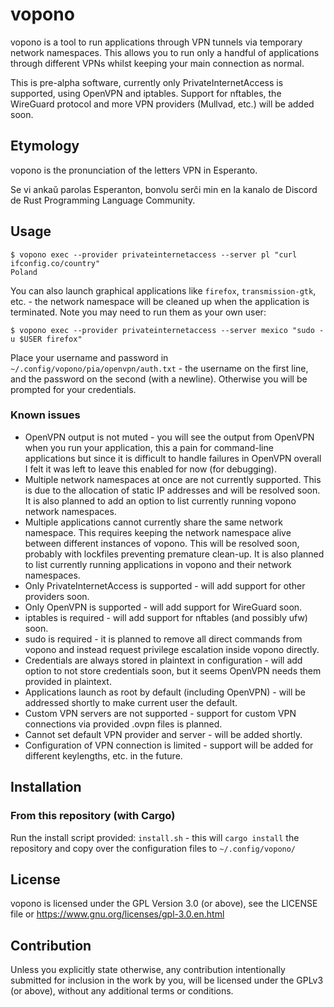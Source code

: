 # vopono

vopono is a tool to run applications through VPN tunnels via temporary
network namespaces. This allows you to run only a handful of
applications through different VPNs whilst keeping your main connection
as normal.

This is pre-alpha software, currently only PrivateInternetAccess is
supported, using OpenVPN and iptables. Support for nftables, the
WireGuard protocol and more VPN providers (Mullvad, etc.) will be added
soon.

## Etymology

vopono is the pronunciation of the letters VPN in Esperanto.

Se vi ankaŭ parolas Esperanton, bonvolu serĉi min en la kanalo de
Discord de Rust Programming Language Community.

## Usage

```
$ vopono exec --provider privateinternetaccess --server pl "curl ifconfig.co/country"
Poland
```

You can also launch graphical applications like `firefox`,
`transmission-gtk`, etc. - the network namespace will be cleaned up when
the application is terminated. Note you may need to run them as your own
user:

```
$ vopono exec --provider privateinternetaccess --server mexico "sudo -u $USER firefox"
```

Place your username and password in
`~/.config/vopono/pia/openvpn/auth.txt` - the username on the first
line, and the password on the second (with a newline). Otherwise you
will be prompted for your credentials.

### Known issues

* OpenVPN output is not muted - you will see the output from OpenVPN
  when you run your application, this a pain for command-line
  applications but since it is difficult to handle failures in OpenVPN
  overall I felt it was left to leave this enabled for now (for
  debugging).
* Multiple network namespaces at once are not currently supported. This
  is due to the allocation of static IP addresses and will be resolved
  soon. It is also planned to add an option to list currently running
  vopono network namespaces.
* Multiple applications cannot currently share the same network
  namespace. This requires keeping the network namespace alive between
  different instances of vopono. This will be resolved soon, probably
  with lockfiles preventing premature clean-up. It is also planned to
  list currently running applications in vopono and their network namespaces.
* Only PrivateInternetAccess is supported - will add support for other
  providers soon.
* Only OpenVPN is supported - will add support for WireGuard soon.
* iptables is required - will add support for nftables (and possibly
  ufw) soon.
* sudo is required - it is planned to remove all direct commands from
  vopono and instead request privilege escalation inside vopono directly.
* Credentials are always stored in plaintext in configuration - will add
  option to not store credentials soon, but it seems OpenVPN needs them
  provided in plaintext.
* Applications launch as root by default (including OpenVPN) - will be
  addressed shortly to make current user the default.
* Custom VPN servers are not supported - support for custom VPN
  connections via provided .ovpn files is planned.
* Cannot set default VPN provider and server - will be added shortly.
* Configuration of VPN connection is limited - support will be added for
  different keylengths, etc. in the future.



## Installation

### From this repository (with Cargo)

Run the install script provided: `install.sh` - this will `cargo
install` the repository and copy over the configuration files to
`~/.config/vopono/`

## License

vopono is licensed under the GPL Version 3.0 (or above), see the LICENSE
file or https://www.gnu.org/licenses/gpl-3.0.en.html

## Contribution

Unless you explicitly state otherwise, any contribution intentionally submitted
for inclusion in the work by you, will be licensed under the GPLv3 (or
above), without any additional terms or conditions.
